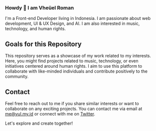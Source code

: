 ### Howdy 👋 I am Vheüel Roman
I'm a Front-end Developer living in Indonesia. I am passionate about web development, UI & UX Design, and AI. I am also interested in music, technology, and human rights.


## Goals for this Repository
This repository serves as a showcase of my work related to my interests. Here, you might find projects related to music, technology, or even initiatives centered around human rights. I aim to use this platform to collaborate with like-minded individuals and contribute positively to the community.

## Contact
Feel free to reach out to me if you share similar interests or want to collaborate on any exciting projects. You can contact me via email at me@vul.my.id or connect with me on [Twitter](https://twitter.com/vheuel).

Let's explore and create together!
